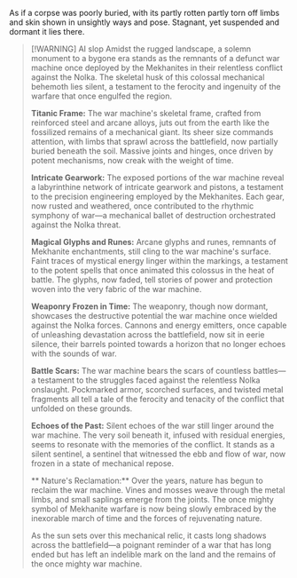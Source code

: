 As if a corpse was poorly buried, with its partly rotten partly torn off limbs and skin shown in unsightly ways and pose. 
Stagnant, yet suspended and dormant it lies there. 



> [!WARNING] AI slop
> Amidst the rugged landscape, a solemn monument to a bygone era stands as the remnants of a defunct war machine once deployed by the Mekhanites in their relentless conflict against the Nolka. The skeletal husk of this colossal mechanical behemoth lies silent, a testament to the ferocity and ingenuity of the warfare that once engulfed the region.
> 
> **Titanic Frame:**
The war machine's skeletal frame, crafted from reinforced steel and arcane alloys, juts out from the earth like the fossilized remains of a mechanical giant. Its sheer size commands attention, with limbs that sprawl across the battlefield, now partially buried beneath the soil. Massive joints and hinges, once driven by potent mechanisms, now creak with the weight of time.
>
> **Intricate Gearwork:**
The exposed portions of the war machine reveal a labyrinthine network of intricate gearwork and pistons, a testament to the precision engineering employed by the Mekhanites. Each gear, now rusted and weathered, once contributed to the rhythmic symphony of war—a mechanical ballet of destruction orchestrated against the Nolka threat.
>
>**Magical Glyphs and Runes:**
Arcane glyphs and runes, remnants of Mekhanite enchantments, still cling to the war machine's surface. Faint traces of mystical energy linger within the markings, a testament to the potent spells that once animated this colossus in the heat of battle. The glyphs, now faded, tell stories of power and protection woven into the very fabric of the war machine.
>
>**Weaponry Frozen in Time:**
The weaponry, though now dormant, showcases the destructive potential the war machine once wielded against the Nolka forces. Cannons and energy emitters, once capable of unleashing devastation across the battlefield, now sit in eerie silence, their barrels pointed towards a horizon that no longer echoes with the sounds of war.
>
> **Battle Scars:**
The war machine bears the scars of countless battles—a testament to the struggles faced against the relentless Nolka onslaught. Pockmarked armor, scorched surfaces, and twisted metal fragments all tell a tale of the ferocity and tenacity of the conflict that unfolded on these grounds.
>
>**Echoes of the Past:**
Silent echoes of the war still linger around the war machine. The very soil beneath it, infused with residual energies, seems to resonate with the memories of the conflict. It stands as a silent sentinel, a sentinel that witnessed the ebb and flow of war, now frozen in a state of mechanical repose.
>
>**
>Nature's Reclamation:**
Over the years, nature has begun to reclaim the war machine. Vines and mosses weave through the metal limbs, and small saplings emerge from the joints. The once mighty symbol of Mekhanite warfare is now being slowly embraced by the inexorable march of time and the forces of rejuvenating nature.
>
>As the sun sets over this mechanical relic, it casts long shadows across the battlefield—a poignant reminder of a war that has long ended but has left an indelible mark on the land and the remains of the once mighty war machine.
